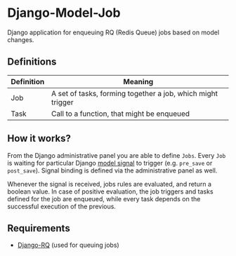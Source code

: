 # Django-Model-Job
Django application for enqueuing RQ (Redis Queue) jobs based on model changes.

## Definitions
Definition    | Meaning
------------- | -------------
Job           | A set of tasks, forming together a job, which might trigger
Task          | Call to a function, that might be enqueued

## How it works?
From the Django administrative panel you are able to define `Jobs`. Every `Job` is waiting for particular Django [model signal](https://docs.djangoproject.com/en/1.9/topics/signals/) to trigger (e.g. `pre_save` or `post_save`). Signal binding is defined via the administrative panel as well.

Whenever the signal is received, jobs rules are evaluated, and return a boolean value. In case of positive evaluation, the job triggers and tasks defined for the job are enqueued, while every task depends on the successful execution of the previous.

## Requirements
* [Django-RQ](https://github.com/ui/django-rq) (used for queuing jobs)
